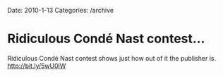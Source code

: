 Date: 2010-1-13
Categories: /archive

# Ridiculous Condé Nast contest...

Ridiculous Condé Nast contest shows just how out of it the publisher is. <a href="http://bit.ly/5wU0lW" rel="nofollow">http://bit.ly/5wU0lW</a>
